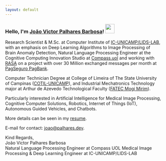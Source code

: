 ```yaml
---
layout: default
---
```

### Hello, I'm [João Victor Palhares Barbosa](https://www.linkedin.com/in/joao-palhares/)! <img src="https://media.giphy.com/media/hvRJCLFzcasrR4ia7z/giphy.gif" width="30px">


Research Scientist & M.Sc. at Computer Institute of [IC-UNICAMP/LIDS-LAB](https://lids.ic.unicamp.br/), with an emphasis on Deep Learning Algorithms to Image Processing of Brain Anomaly Detection, Natural Language Processing Engineer at the Cognitive Computing Innovation Studio at [Compass.uol](https://compass.uol/) and working with [RASA](https://rasa.com/) on a project with over 30 Million exchanged messages per month at [PagSeguro PagBank](https://pagseguro.uol.com.br/).

Computer Technician Degree at College of Limeira of The State University of Campinas ([COTIL-UNICAMP](https://www.cotil.unicamp.br/)), and Industrial Mechatronics Technology major at Arthur de Azevedo Technological Faculty ([FATEC Mogi Mirim](https://fatecmm.edu.br/)).

Particularly interested in Artificial Intelligence for Medical Image Processing, Cognitive Computer Solutions, Robotics, Internet of Things (IoT), Autonomous Guided Vehicles, and Chatbots.


More details can be seen in my [resume](./assets/src/resume.pdf).

E-mail for contact: <a href="mailto:joao@palhares.dev">joao@palhares.dev</a>.

Kind Regards,<br>
João Victor Palhares Barbosa<br>
Natural Language Processing Engineer at Compass UOL
Medical Image Processing & Deep Learning Engineer at IC-UNICAMP/LIDS-LAB


